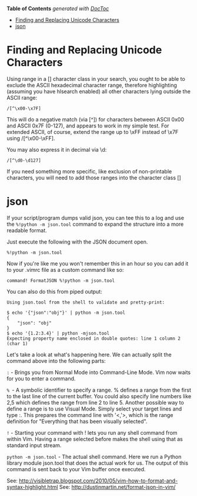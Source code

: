 <!-- START doctoc generated TOC please keep comment here to allow auto update -->
<!-- DON'T EDIT THIS SECTION, INSTEAD RE-RUN doctoc TO UPDATE -->
**Table of Contents**  *generated with [DocToc](https://github.com/thlorenz/doctoc)*

- [Finding and Replacing Unicode Characters](#finding-and-replacing-unicode-characters)
- [json](#json)

<!-- END doctoc generated TOC please keep comment here to allow auto update -->

# Finding and Replacing Unicode Characters

Using range in a [] character class in your search, you ought to be able to exclude the ASCII hexadecimal character range, therefore highlighting (assuming you have hlsearch enabled) all other characters lying outside the ASCII range:

```
/[^\x00-\x7F]
```
This will do a negative match (via [^]) for characters between ASCII 0x00 and ASCII 0x7F (0-127), and appears to work in my simple test. For extended ASCII, of course, extend the range up to \xFF instead of \x7F using /[^\x00-\xFF].

You may also express it in decimal via \d:

```
/[^\d0-\d127]
```

If you need something more specific, like exclusion of non-printable characters, you will need to add those ranges into the character class []

# json

If your script/program dumps valid json, you can tee this to a log and use the `%!python -m json.tool` command to expand the structure into a more readable format.

Just execute the following with the JSON document open.

```
%!python -m json.tool
```

Now if you're like me you won't remember this in an hour so you can add it to your .vimrc file as a custom command like so:

```
command! FormatJSON %!python -m json.tool  
```

You can also do this from piped output:
```
Using json.tool from the shell to validate and pretty-print:

$ echo '{"json":"obj"}' | python -m json.tool
{
    "json": "obj"
}
$ echo '{1.2:3.4}' | python -mjson.tool
Expecting property name enclosed in double quotes: line 1 column 2 (char 1)
```

Let's take a look at what's happening here. We can actually split the command above into the following parts:

`:` - Brings you from Normal Mode into Command-Line Mode. Vim now waits for you to enter a command.

`% `- A symbolic identifier to specify a range. % defines a range from the first to the last line of the current buffer. You could also specify line numbers like 2,5 which defines the range from line 2 to line 5. Another possible way to define a range is to use Visual Mode. Simply select your target lines and type :. This prepares the command line with '<,'>, which is the range definition for "Everything that has been visually selected".

`!` - Starting your command with ! lets you run any shell command from within Vim. Having a range selected before makes the shell using that as standard input stream.

`python -m json.tool` - The actual shell command. Here we run a Python library module json.tool that does the actual work for us. The output of this command is sent back to your Vim buffer once executed.

See: http://visibletrap.blogspot.com/2010/05/vim-how-to-format-and-syntax-highlight.html
See: http://dustinmartin.net/format-json-in-vim/
